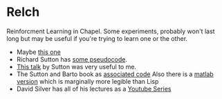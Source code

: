 # Relch

Reinforcment Learning in Chapel.  Some experiments, probably won't last long but may be useful if you're trying to learn one or the other.

* Maybe [this one](http://www.mnemstudio.org/path-finding-q-learning-tutorial.htm)
* Richard Sutton has [some pseudocode](http://www.incompleteideas.net/td-backprop-pseudo-code.text).
* [This talk](https://www.microsoft.com/en-us/research/video/tutorial-introduction-to-reinforcement-learning-with-function-approximation/?from=http%3A%2F%2Fresearch.microsoft.com%2Fapps%2Fvideo%2F%3Fid%3D259577) by Sutton was very useful to me.
* The Sutton and Barto book as [associated code](http://www.incompleteideas.net/book/code/code.html)  Also there is a [matlab version](http://waxworksmath.com/Authors/N_Z/Sutton/sutton.html) which is marginally more legible than Lisp
* David Silver has all of his lectures as a [Youtube Series](https://www.youtube.com/playlist?list=PL7-jPKtc4r78-wCZcQn5IqyuWhBZ8fOxT)
